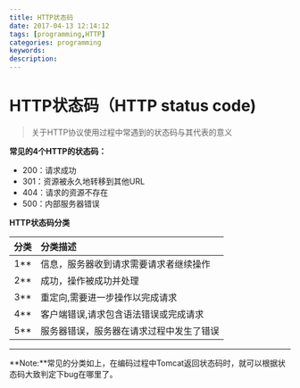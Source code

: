 ```yaml
---
title: HTTP状态码
date: 2017-04-13 12:14:12
tags: [programming,HTTP]
categories: programming
keywords: 
description: 
---
```

# HTTP状态码（HTTP status code)
> 关于HTTP协议使用过程中常遇到的状态码与其代表的意义

**常见的4个HTTP的状态码：**
- 200：请求成功
- 301：资源被永久地转移到其他URL
- 404：请求的资源不存在
- 500：内部服务器错误

**HTTP状态码分类**

|分类|分类描述|
|:------:|:------|
|1**|信息，服务器收到请求需要请求者继续操作|
|2**|成功，操作被成功并处理|
|3**|重定向,需要进一步操作以完成请求|
|4**|客户端错误,请求包含语法错误或完成请求|
|5**|服务器错误，服务器在请求过程中发生了错误|

----------
**Note:**常见的分类如上，在编码过程中Tomcat返回状态码时，就可以根据状态码大致判定下bug在哪里了。